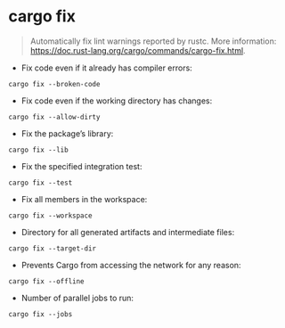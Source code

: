 # cargo fix

> Automatically fix lint warnings reported by rustc.
> More information: <https://doc.rust-lang.org/cargo/commands/cargo-fix.html>.

- Fix code even if it already has compiler errors:

`cargo fix --broken-code`

- Fix code even if the working directory has changes:

`cargo fix --allow-dirty`

- Fix the package’s library:

`cargo fix --lib`

- Fix the specified integration test:

`cargo fix --test`

- Fix all members in the workspace:

`cargo fix --workspace`

- Directory for all generated artifacts and intermediate files:

`cargo fix --target-dir`

- Prevents Cargo from accessing the network for any reason:

`cargo fix --offline`

- Number of parallel jobs to run:

`cargo fix --jobs`
